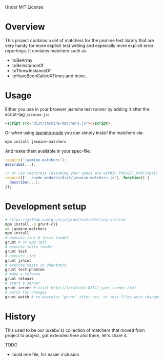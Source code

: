 Under MIT License

# Overview

This project contains a set of matchers for the jasmine test library
that are very handy for more explicit test writing and especially
more explicit error reportings.
It contains matchers such as
- toBeArray
- toBeInstanceOf
- toThrowInstanceOf
- toHaveBeenCalledXTimes
and more.

# Usage

Either you use in your browser jasmine test runner by adding it after the script-tag `jasmine.js`:

~~~html
<script src="dist/jasmine-matchers.js"></script>
~~~

Or when using [jasmine-node](https://github.com/mhevery/jasmine-node) you can simply install the matchers via:

~~~bash
npm install jasmine-matchers
~~~

And make them available in your spec-file:

~~~js
require('jasmine-matchers');
describe(...);

// or via requirejs (assuming your specs are within PROJECT_ROOT/test):
require(['../node_modules/dist/jasmine-matchers.js'], function() {
  describe(...);
});
~~~

# Development setup

~~~ bash
# https://github.com/gruntjs/grunt/wiki/Getting-started
npm install -g grunt-cli
cd jasmine-matchers
npm install
# execute lint & tests (node)
grunt # or npm test
# execute tests (node)
grunt test
# execute lint
grunt jshint
# execute tests in phantomjs
grunt test-phantom
# make a release
grunt release
# start a server
grunt server # visit http://localhost:8231/_spec_runner.html
# watch for changes
grunt watch # re-executes "grunt" after src- or test-files were changed
~~~

# History

This used to be our (uxebu's) collection of matchers that moved from project
to project, got extended here and there, let's share it.

TODO
  - build one file, for easier inclusion

